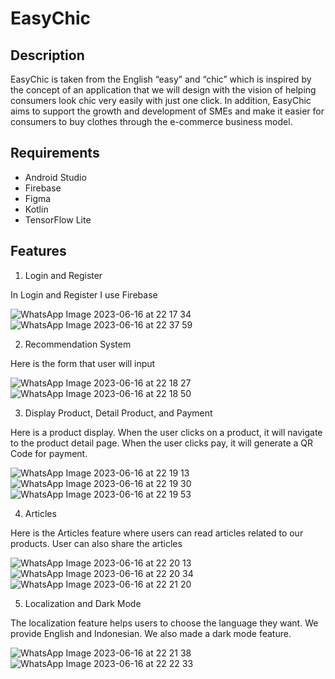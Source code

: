 # EasyChic
## Description
EasyChic is taken from the English “easy” and “chic” which is inspired by the concept of an application that we will design with the vision of helping consumers look chic very easily with just one click. In addition, EasyChic aims to support the growth and development of SMEs and make it easier for consumers to buy clothes through the e-commerce business model.
## Requirements
* Android Studio
* Firebase
* Figma
* Kotlin
* TensorFlow Lite
## Features
1. Login and Register

In Login and Register I use Firebase

![WhatsApp Image 2023-06-16 at 22 17 34](https://github.com/mumtazfasya/MyCapstone/assets/116564790/4ea75fe6-c678-4990-8812-2bc886f0500e) ![WhatsApp Image 2023-06-16 at 22 37 59](https://github.com/mumtazfasya/MyCapstone/assets/116564790/bcb76dcf-6c62-4e34-8155-e40950bbf538)


2. Recommendation System

Here is the form that user will input

![WhatsApp Image 2023-06-16 at 22 18 27](https://github.com/mumtazfasya/MyCapstone/assets/116564790/c48d2876-7f06-4cf7-aa5f-43d58e8491a7)![WhatsApp Image 2023-06-16 at 22 18 50](https://github.com/mumtazfasya/MyCapstone/assets/116564790/dbb7c45a-1710-4576-8640-4909860be0e6)


3. Display Product, Detail Product, and Payment

Here is a product display. When the user clicks on a product, it will navigate to the product detail page. When the user clicks pay, it will generate a QR Code for payment.

![WhatsApp Image 2023-06-16 at 22 19 13](https://github.com/mumtazfasya/MyCapstone/assets/116564790/7e60ade0-61a9-40f9-aa40-0d8c9cf957ef) ![WhatsApp Image 2023-06-16 at 22 19 30](https://github.com/mumtazfasya/MyCapstone/assets/116564790/ce1b3b54-3fa2-4d43-9ac8-1379f7d17dcc)![WhatsApp Image 2023-06-16 at 22 19 53](https://github.com/mumtazfasya/MyCapstone/assets/116564790/2e73289f-5d7b-44dd-8315-0314579d8126)

4. Articles

Here is the Articles feature where users can read articles related to our products. User can also share the articles

![WhatsApp Image 2023-06-16 at 22 20 13](https://github.com/mumtazfasya/MyCapstone/assets/116564790/1106b071-6960-4915-ae62-698ce18993ab) ![WhatsApp Image 2023-06-16 at 22 20 34](https://github.com/mumtazfasya/MyCapstone/assets/116564790/e0a6b075-0f79-466b-8806-d8a81a408a58)![WhatsApp Image 2023-06-16 at 22 21 20](https://github.com/mumtazfasya/MyCapstone/assets/116564790/3db92a02-4e46-4961-bf39-35241a6427ae)

5. Localization and Dark Mode

The localization feature helps users to choose the language they want. We provide English and Indonesian. We also made a dark mode feature.

![WhatsApp Image 2023-06-16 at 22 21 38](https://github.com/mumtazfasya/MyCapstone/assets/116564790/e353cc88-9d51-4973-aed8-4f380e45868e)![WhatsApp Image 2023-06-16 at 22 22 33](https://github.com/mumtazfasya/MyCapstone/assets/116564790/e3f73979-e86d-4fe5-8c6b-374161b34b4d)











